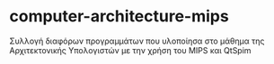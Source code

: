 # computer-architecture-mips
Συλλογή διαφόρων προγραμμάτων που υλοποίησα στο μάθημα της Αρχιτεκτονικής Υπολογιστών με την χρήση του MIPS και QtSpim
